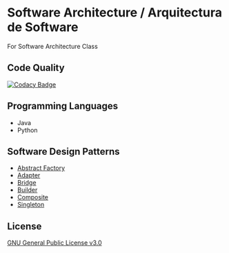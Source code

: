 ﻿# Software Architecture / Arquitectura de Software
For Software Architecture Class

## Code Quality
[![Codacy Badge](https://api.codacy.com/project/badge/Grade/b5b753549e334d3c9394fb354c375649)](https://app.codacy.com/app/Dreivko/ASO?utm_source=github.com&utm_medium=referral&utm_content=Dreivko/ASO&utm_campaign=Badge_Grade_Dashboard)

## Programming Languages
- Java
- Python

## Software Design Patterns
- [Abstract Factory](https://github.com/Dreivko/ASO/tree/master/ASO/ASO/src/abstractFactory)
- [Adapter](https://github.com/Dreivko/ASO/tree/master/ASO/ASO/src/adapter)
- [Bridge](https://github.com/Dreivko/ASO/tree/master/ASO/ASO/src/bridge)
- [Builder](https://github.com/Dreivko/ASO/tree/master/ASO/ASO/src/builder)
- [Composite](https://github.com/Dreivko/ASO/tree/master/ASO/ASO/src/composite)
- [Singleton](https://github.com/Dreivko/ASO/tree/master/ASO/ASO/src/Singleton)

## License
[GNU General Public License v3.0](https://choosealicense.com/licenses/gpl-3.0/)
